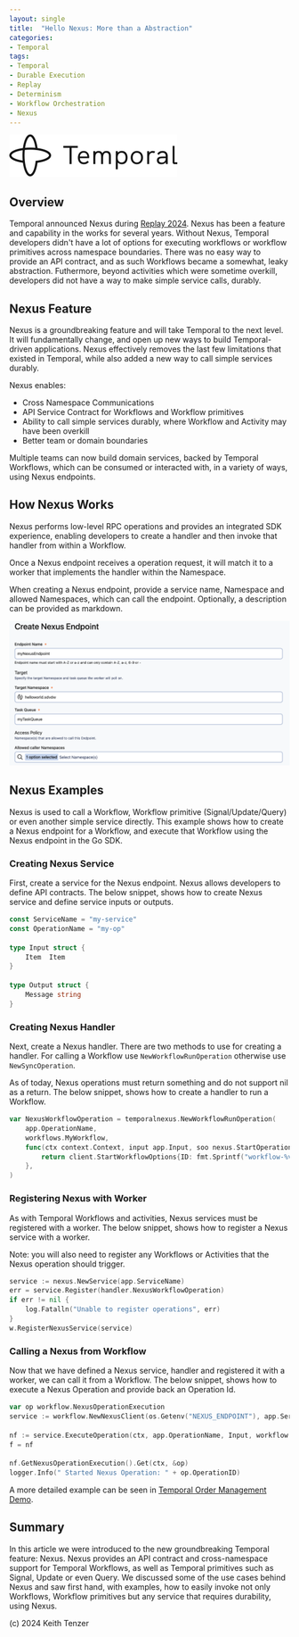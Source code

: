 ```yaml
--- 
layout: single
title:  "Hello Nexus: More than a Abstraction"
categories:
- Temporal
tags:
- Temporal
- Durable Execution
- Replay
- Determinism
- Workflow Orchestration
- Nexus
---
```


![Temporal](/assets/2022-08-15/logo-temporal-with-copy.svg)
## Overview
Temporal announced Nexus during [Replay 2024](https://temporal.io/blog/unlock-new-possibilities-with-product-updates-from-replay-2024). Nexus has been a feature and capability in the works for several years. Without Nexus, Temporal developers didn't have a lot of options for executing workflows or workflow primitives across namespace boundaries. There was no easy way to provide an API contract, and as such Workflows became a somewhat, leaky abstraction. Futhermore, beyond activities which were sometime overkill, developers did not have a way to make simple service calls, durably.

## Nexus Feature
Nexus is a groundbreaking feature and will take Temporal to the next level. It will fundamentally change, and open up new ways to build Temporal-driven applications. Nexus effectively removes the last few limitations that existed in Temporal, while also added a new way to call simple services durably.

Nexus enables:
- Cross Namespace Communications
- API Service Contract for Workflows and Workflow primitives
- Ability to call simple services durably, where Workflow and Activity may have been overkill
- Better team or domain boundaries

Multiple teams can now build domain services, backed by Temporal Workflows, which can be consumed or interacted with, in a variety of ways, using Nexus endpoints.

## How Nexus Works
Nexus performs low-level RPC operations and provides an integrated SDK experience, enabling developers to create a handler and then invoke that handler from within a Workflow.

Once a Nexus endpoint receives a operation request, it will match it to a worker that implements the handler within the Namespace.

When creating a Nexus endpoint, provide a service name, Namespace and allowed Namespaces, which can call the endpoint. Optionally,  a description can be provided as markdown.

![Nexus Endpoint](/assets/2024-10-21/nexus_create.png)

## Nexus Examples
Nexus is used to call a Workflow, Workflow primitive (Signal/Update/Query) or even another simple service directly. This example shows how to create a Nexus endpoint for a Workflow, and execute that Workflow using the Nexus endpoint in the Go SDK.

### Creating Nexus Service
First, create a service for the Nexus endpoint. Nexus allows developers to define API contracts. The below snippet, shows how to create Nexus service and define service inputs or outputs.

```go
const ServiceName = "my-service"
const OperationName = "my-op"

type Input struct {
	Item  Item
}

type Output struct {
	Message string
}
```

### Creating Nexus Handler
Next, create a Nexus handler. There are two methods to use for creating a handler. For calling a Workflow use ```NewWorkflowRunOperation``` otherwise use ```NewSyncOperation```.

As of today, Nexus operations must return something and do not support nil as a return. The below snippet, shows how to create a handler to run a Workflow.

```go
var NexusWorkflowOperation = temporalnexus.NewWorkflowRunOperation(
	app.OperationName,
	workflows.MyWorkflow,
	func(ctx context.Context, input app.Input, soo nexus.StartOperationOptions) (client.StartWorkflowOptions, error) {
		return client.StartWorkflowOptions{ID: fmt.Sprintf("workflow-%v", input.Item.Id)}, nil
	},
)
```

### Registering Nexus with Worker
As with Temporal Workflows and activities, Nexus services must be registered with a worker. The below snippet, shows how to register a Nexus service with a worker. 

Note: you will also need to register any Workflows or Activities that the Nexus operation should trigger.

```go
service := nexus.NewService(app.ServiceName)
err = service.Register(handler.NexusWorkflowOperation)
if err != nil {
	log.Fatalln("Unable to register operations", err)
}
w.RegisterNexusService(service)
```

### Calling a Nexus from Workflow
Now that we have defined a Nexus service, handler and registered it with a worker, we can call it from a Workflow. The below snippet, shows how to execute a Nexus Operation and provide back an Operation Id.

```go
var op workflow.NexusOperationExecution
service := workflow.NewNexusClient(os.Getenv("NEXUS_ENDPOINT"), app.ServiceName)

nf := service.ExecuteOperation(ctx, app.OperationName, Input, workflow.NexusOperationOptions{})
f = nf

nf.GetNexusOperationExecution().Get(ctx, &op)
logger.Info(" Started Nexus Operation: " + op.OperationID)
```

A more detailed example can be seen in [Temporal Order Management Demo](https://github.com/temporal-sa/temporal-order-management-demo/tree/main/go/nexus).

## Summary 
In this article we were introduced to the new groundbreaking Temporal feature: Nexus. Nexus provides an API contract and cross-namespace support for Temporal Workflows, as well as Temporal primitives such as Signal, Update or even Query. We discussed some of the use cases behind Nexus and saw first hand, with examples, how to easily invoke not only Workflows, Workflow primitives but any service that requires durability, using Nexus.

(c) 2024 Keith Tenzer




